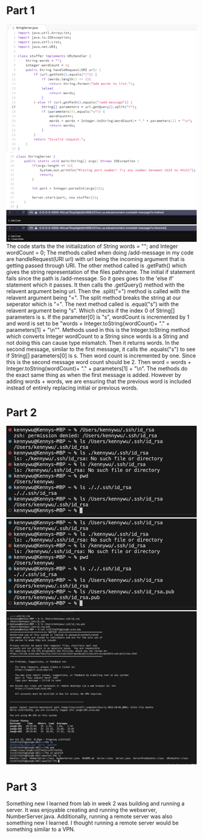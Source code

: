 # Part 1
![Image](StringServeCode1.1.png)
![Image](StringServeCode1.2.png)
![Image](hellow.png)  
![Image](hellowworkds.png)  
The code starts the the initialization of String words = ""; and Integer wordCount = 0;
The methods called when doing /add-message in my code are handleRequest(URI url) with url being the incoming argument that is getting passed through URI. The other method called is .getPath() which gives the string representation of the files pathname. 
The initial if statement fails since the path is /add-message. So it goes goes to the 'else if' statement which it passes. It then calls the .getQuery() method with the relavent argument being url. Then the .split("=") method is called with the relavent argument being "=". The split method breaks the string at our seperator which is "=". 
The next method called is .equal("s") with the relavent argument being "s". Which checks if the index 0 of String[] parameters is s. If the parameter[0] is "s", wordCount is incremented by 1 and word is set to be "words + Integer.toString(wordCount)+ "." + parameters[1] + "\n"". Methods used in this is the Integer.toString method which converts Integer wordCount to a String since words is a String and not doing this can cause type mismatch. Then it returns words.
In the second message, similar to the first message, it calls the .equals("s") to see if String[] parameters[0] is s. Then word count is incremented by one. Since this is the second message word count should be 2. Then word = words + Integer.toString(wordCount)+ "." + parameters[1] + "\n". The methods do the exact same thing as when the first message is added. However by adding words + words, we are ensuring that the previous word is included instead of entirely replacing initial or previous words.

# Part 2  
![Image](lsprivkey.png)
![Image](lspubkey.png)
![Image](terminteract.png)

# Part 3
Something new I learned from lab in week 2 was building and running a server. It was enjoyable creating and running the webserver, NumberServer.java. Additionally, running a remote server was also something new I learned. I thought running a remote server would be something similar to a VPN. 
